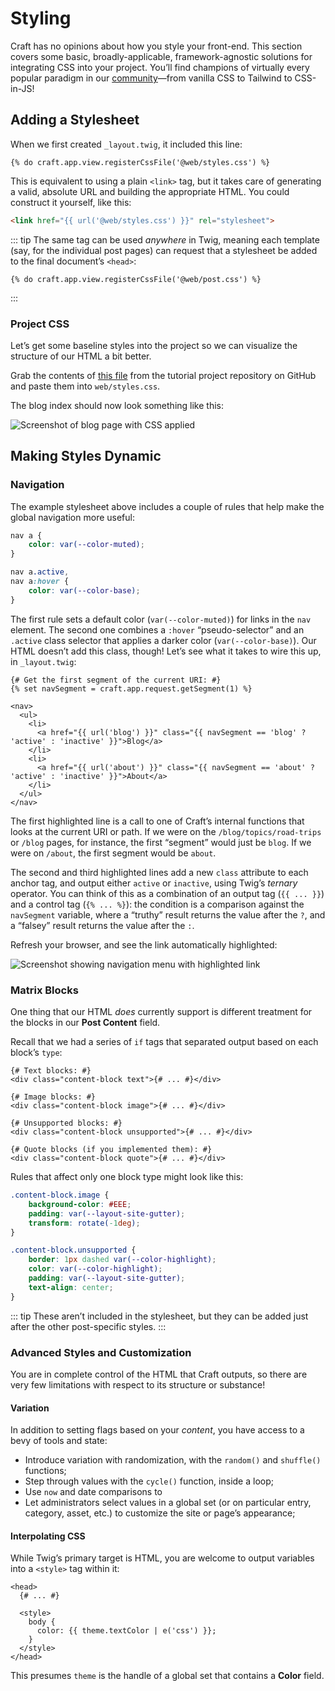 # Styling

Craft has no opinions about how you style your front-end. This section covers some basic, broadly-applicable, framework-agnostic solutions for integrating CSS into your project. You’ll find champions of virtually every popular paradigm in our [community](https://craftcms.com/community)—from vanilla CSS to Tailwind to CSS-in-JS!

## Adding a Stylesheet

When we first created `_layout.twig`, it included this line:

```twig
{% do craft.app.view.registerCssFile('@web/styles.css') %}
```

This is equivalent to using a plain `<link>` tag, but it takes care of generating a valid, absolute URL and building the appropriate HTML. You could construct it yourself, like this:

```html
<link href="{{ url('@web/styles.css') }}" rel="stylesheet">
```

::: tip
The same tag can be used _anywhere_ in Twig, meaning each template (say, for the individual post pages) can request that a stylesheet be added to the final document’s `<head>`:

```twig
{% do craft.app.view.registerCssFile('@web/post.css') %}
```
:::

### Project CSS

Let’s get some baseline styles into the project so we can visualize the structure of our HTML a bit better.

Grab the contents of [this file](repo:craftcms/tutorial-project/blob/main/web/web/styles.css) from the tutorial project repository on GitHub and paste them into `web/styles.css`.

The blog index should now look something like this:

<BrowserShot url="https://tutorial.ddev.site/blog" :link="false" :max-height="400">
<img src="../images/styles.png" alt="Screenshot of blog page with CSS applied" />
</BrowserShot>

## Making Styles Dynamic

### Navigation

The example stylesheet above includes a couple of rules that help make the global navigation more useful:

```css
nav a {
    color: var(--color-muted);
}

nav a.active,
nav a:hover {
    color: var(--color-base);
}
```

The first rule sets a default color (`var(--color-muted)`) for links in the `nav` element. The second one combines a `:hover` “pseudo-selector” and an `.active` class selector that applies a darker color (`var(--color-base)`). Our HTML doesn’t add this class, though! Let’s see what it takes to wire this up, in `_layout.twig`:

```twig{2,7,10}
{# Get the first segment of the current URI: #}
{% set navSegment = craft.app.request.getSegment(1) %}

<nav>
  <ul>
    <li>
      <a href="{{ url('blog') }}" class="{{ navSegment == 'blog' ? 'active' : 'inactive' }}">Blog</a>
    </li>
    <li>
      <a href="{{ url('about') }}" class="{{ navSegment == 'about' ? 'active' : 'inactive' }}">About</a>
    </li>
  </ul>
</nav>
```

The first highlighted line is a call to one of Craft’s internal functions that looks at the current URI or path. If we were on the `/blog/topics/road-trips` or `/blog` pages, for instance, the first “segment” would just be `blog`. If we were on `/about`, the first segment would be `about`.

The second and third highlighted lines add a new `class` attribute to each anchor tag, and output either `active` or `inactive`, using Twig’s _ternary_ operator. You can think of this as a combination of an output tag (`{{ ... }}`) and a control tag (`{% ... %}`): the condition is a comparison against the `navSegment` variable, where a “truthy” result returns the value after the `?`, and a “falsey” result returns the value after the `:`.

Refresh your browser, and see the link automatically highlighted:

<BrowserShot url="https://tutorial.ddev.site/blog" :link="false">
<img src="../images/styles-nav-highlight.png" alt="Screenshot showing navigation menu with highlighted link" />
</BrowserShot>

### Matrix Blocks

One thing that our HTML _does_ currently support is different treatment for the blocks in our **Post Content** field.

Recall that we had a series of `if` tags that separated output based on each block’s `type`:

```twig{2,5,8,11}
{# Text blocks: #}
<div class="content-block text">{# ... #}</div>

{# Image blocks: #}
<div class="content-block image">{# ... #}</div>

{# Unsupported blocks: #}
<div class="content-block unsupported">{# ... #}</div>

{# Quote blocks (if you implemented them): #}
<div class="content-block quote">{# ... #}</div>
```

Rules that affect only one block type might look like this:

```css
.content-block.image {
    background-color: #EEE;
    padding: var(--layout-site-gutter);
    transform: rotate(-1deg);
}

.content-block.unsupported {
    border: 1px dashed var(--color-highlight);
    color: var(--color-highlight);
    padding: var(--layout-site-gutter);
    text-align: center;
}
```

::: tip
These aren’t included in the stylesheet, but they can be added just after the other post-specific styles.
:::

### Advanced Styles and Customization

You are in complete control of the HTML that Craft outputs, so there are very few limitations with respect to its structure or substance!

#### Variation

In addition to setting flags based on your _content_, you have access to a bevy of tools and state:

- Introduce variation with randomization, with the `random()` and `shuffle()` functions;
- Step through values with the `cycle()` function, inside a loop;
- Use `now` and date comparisons to 
- Let administrators select values in a global set (or on particular entry, category, asset, etc.) to customize the site or page’s appearance;

#### Interpolating CSS

While Twig’s primary target is HTML, you are welcome to output variables into a `<style>` tag within it:

```twig
<head>
  {# ... #}

  <style>
    body {
      color: {{ theme.textColor | e('css') }};
    }
  </style>
</head>
```

This presumes `theme` is the handle of a global set that contains a **Color** field.
